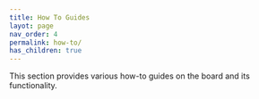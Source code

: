 ```yaml
---
title: How To Guides
layot: page
nav_order: 4
permalink: how-to/
has_children: true
---
```


This section provides various how-to guides on the board and its functionality.